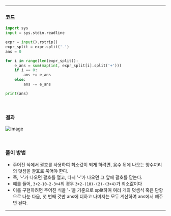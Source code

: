 ___
### 코드
```python
import sys
input = sys.stdin.readline

expr = input().rstrip()
expr_split = expr.split('-')
ans = 0

for i in range(len(expr_split)):
    e_ans = sum(map(int, expr_split[i].split('+')))
    if i == 0:
        ans += e_ans
    else:
        ans -= e_ans

print(ans)
```
<br>

### 결과
![image](https://user-images.githubusercontent.com/50696567/196860741-eb180975-41c0-463b-a6fd-4f2cafa52f97.png)

<br>

### 풀이 방법
- 주어진 식에서 괄호를 사용하여 최소값이 되게 하려면, 음수 뒤에 나오는 양수끼리의 덧셈을 괄호로 묶어야 한다.
- 즉, '-'가 나오면 괄호를 열고, 다시 '-'가 나오면 그 앞에 괄호를 닫는다.
- 예를 들어, `3+2-10-2-3+4`의 경우 `3+2-(10)-(2)-(3+4)`가 최소값이다
- 이를 구현하려면 주어진 식을 '-'을 기준으로 split하여 여러 개의 덧셈식 혹은 단항으로 나눈 다음, 첫 번째 것만 ans에 더하고 나머지는 모두 계산하여 ans에서 빼주면 된다.
___
